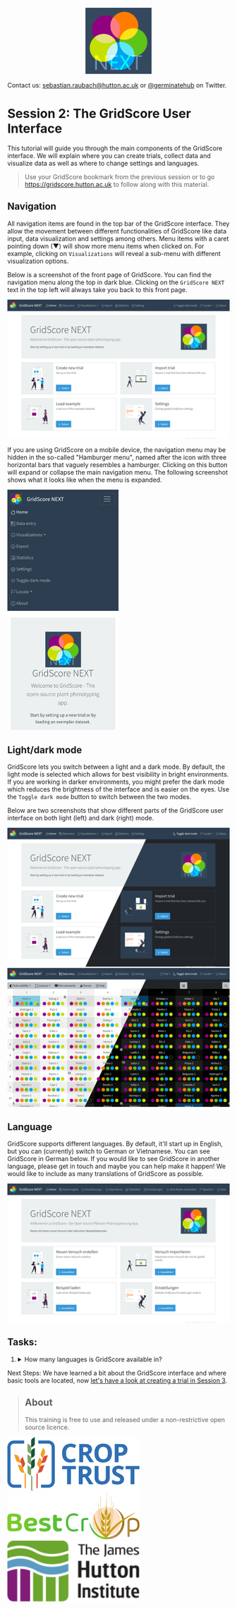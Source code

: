 <!-- Use these horrible HTML tag attributes because Markdown only supports limited HTML/CSS -->
<p align="center">
  <img src="img/gridscore.svg" width="150" alt="GridScore">
</p>



Contact us: [sebastian.raubach@hutton.ac.uk](mailto:sebastian.raubach@hutton.ac.uk) or [@germinatehub](https://www.twitter.com/germinatehub) on Twitter.

# Session 2: The GridScore User Interface

This tutorial will guide you through the main components of the GridScore interface. We will explain where you can create trials, collect data and visualize data as well as where to change settings and languages.

> Use your GridScore bookmark from the previous session or to go https://gridscore.hutton.ac.uk to follow along with this material.

## Navigation
All navigation items are found in the top bar of the GridScore interface. They allow the movement between different functionalities of GridScore like data input, data visualization and settings among others. Menu items with a caret pointing down (&#9660;) will show more menu items when clicked on. For example, clicking on `Visualizations` will reveal a sub-menu with different visualization options.

Below is a screenshot of the front page of GridScore. You can find the navigation menu along the top in dark blue. Clicking on the `GridScore NEXT` text in the top left will always take you back to this front page.
 
<img src="session-2/home.png" style="max-width: 100%;">

If you are using GridScore on a mobile device, the navigation menu may be hidden in the so-called "Hamburger menu", named after the icon with three horizontal bars that vaguely resembles a hamburger. Clicking on this button will expand or collapse the main navigation menu. The following screenshot shows what it looks like when the menu is expanded.

<img src="session-2/home-phone.png" style="max-width: 50%;">

## Light/dark mode

GridScore lets you switch between a light and a dark mode. By default, the light mode is selected which allows for best visibility in bright environments. If you are working in darker environments, you might prefer the dark mode which reduces the brightness of the interface and is easier on the eyes. Use the `Toggle dark mode` button to switch between the two modes.

 Below are two screenshots that show different parts of the GridScore user interface on both light (left) and dark (right) mode.

<img src="session-2/home-dark-light.png" style="max-width: 100%;">

<img src="session-2/data-entry-dark-light.png" style="max-width: 100%;">

## Language

GridScore supports different languages. By default, it'll start up in English, but you can (currently) switch to German or Vietnamese. You can see GridScore in German below. If you would like to see GridScore in another language, please get in touch and maybe you can help make it happen! We would like to include as many translations of GridScore as possible.

<img src="session-2/home-german.png" style="max-width: 100%;">

## Tasks:

1. <details><summary>How many languages is GridScore available in?</summary>Answer: 3 - English, German and Vietnamese.</details>


Next Steps:  We have learned a bit about the GridScore interface and where basic tools are located, now [let's have a look at creating a trial in Session 3](session-3.html).

> ## About
> This training is free to use and released under a non-restrictive open source licence.

<div class="logos">
  <img src="img/crop-trust.svg" width="300" alt="Crop Trust">
  <img src="img/best-crop.svg" width="300" alt="BEST-CROP">
  <img src="img/hutton.svg" width="300" alt="The James Hutton Institute">
</div>